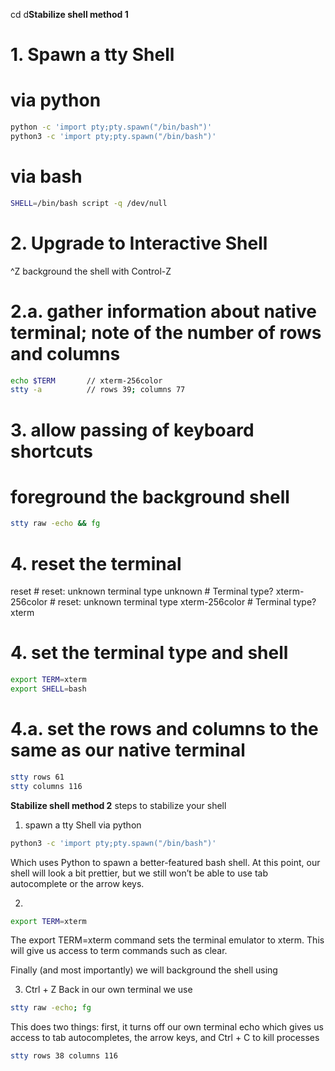 cd d**Stabilize shell method 1**
# 1. Spawn a tty Shell
# via python
```bash
python -c 'import pty;pty.spawn("/bin/bash")'
python3 -c 'import pty;pty.spawn("/bin/bash")'
```
# via bash
```bash
SHELL=/bin/bash script -q /dev/null
```

# 2. Upgrade to Interactive Shell 
^Z background the shell with Control-Z

# 2.a. gather information about native terminal; note of the number of rows and columns
```bash
echo $TERM       // xterm-256color
stty -a          // rows 39; columns 77
```

# 3. allow passing of keyboard shortcuts
# foreground the background shell
```bash
stty raw -echo && fg
```

# 4. reset the terminal
reset
    # reset: unknown terminal type unknown
    # Terminal type? xterm-256color
    # reset: unknown terminal type xterm-256color
    # Terminal type? xterm

# 4. set the terminal type and shell
```bash
export TERM=xterm
export SHELL=bash
```

# 4.a. set the rows and columns to the same as our native terminal
```bash
stty rows 61
stty columns 116
```

**Stabilize shell method 2**
steps to stabilize your shell
1.  spawn a tty Shell via python 
```bash 
python3 -c 'import pty;pty.spawn("/bin/bash")'
```
Which uses Python to spawn a better-featured bash shell. At this point, our shell will look a bit prettier, but we still won’t be able to use tab autocomplete or the arrow keys.

2.  
```bash
export TERM=xterm
```
The export TERM=xterm command sets the terminal emulator to xterm. This will give us access to term commands such as clear.

Finally (and most importantly) we will background the shell using

3. Ctrl + Z
Back in our own terminal we use

```bash
stty raw -echo; fg
```

This does two things: first, it turns off our own terminal echo which gives us access to tab autocompletes, the arrow keys, and Ctrl + C to kill processes

```bash 
stty rows 38 columns 116
```



